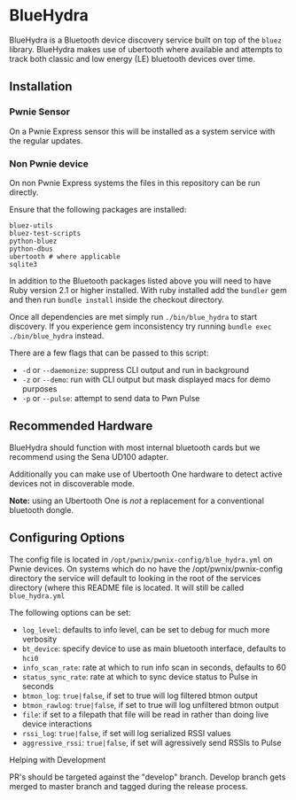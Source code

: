 # BlueHydra

BlueHydra is a Bluetooth device discovery service built on top of the `bluez` 
library. BlueHydra makes use of ubertooth where available and attempts to track
both classic and low energy (LE) bluetooth devices over time. 

## Installation

### Pwnie Sensor
On a Pwnie Express sensor this will be installed as a system service with 
the regular updates. 

### Non Pwnie device
On non Pwnie Express systems the files in this repository can be run directly. 

Ensure that the following packages are installed: 

```
bluez-utils
bluez-test-scripts
python-bluez
python-dbus
ubertooth # where applicable
sqlite3
```

In addition to the Bluetooth packages listed above you will need to have Ruby
version 2.1 or higher installed. With ruby installed add the `bundler` gem and
then run `bundle install` inside the checkout directory. 

Once all dependencies are met simply run `./bin/blue_hydra` to start discovery.
If you experience gem inconsistency try running `bundle exec ./bin/blue_hydra` instead.

There are a few flags that can be passed to this script: 

* `-d` or `--daemonize`: suppress CLI output and run in background
* `-z` or `--demo`: run with CLI output but mask displayed macs for demo purposes
* `-p` or `--pulse`: attempt to send data to Pwn Pulse


## Recommended Hardware
BlueHydra should function with most internal bluetooth cards but we recommend 
using the Sena UD100 adapter.

Additionally you can make use of Ubertooth One hardware to detect active devices
not in discoverable mode.

**Note:** using an Ubertooth One is _not_ a replacement for a conventional
bluetooth dongle. 

## Configuring Options

The config file is located in `/opt/pwnix/pwnix-config/blue_hydra.yml` on
Pwnie devices. On systems which do no have the /opt/pwnix/pwnix-config
directory the service will default to looking in the root of the services
directory (where this README file is located. It will still be called
`blue_hydra.yml`

The following options can be set:

* `log_level`: defaults to info level, can be set to debug for much more verbosity
* `bt_device`: specify device to use as main bluetooth interface, defaults to `hci0`
* `info_scan_rate`: rate at which to run info scan in seconds, defaults to 60
* `status_sync_rate`: rate at which to sync device status to Pulse in seconds
* `btmon_log`: `true|false`, if set to true will log filtered btmon output
* `btmon_rawlog`: `true|false`, if set to true will log unfiltered btmon output
* `file`: if set to a filepath that file will be read in rather than doing live device interactions
* `rssi_log`: `true|false`, if set will log serialized RSSI values
* `aggressive_rssi`: `true|false`, if set will agressively send RSSIs to Pulse

Helping with Development

PR's should be targeted against the "develop" branch.
Develop branch gets merged to master branch and tagged during the release process.
